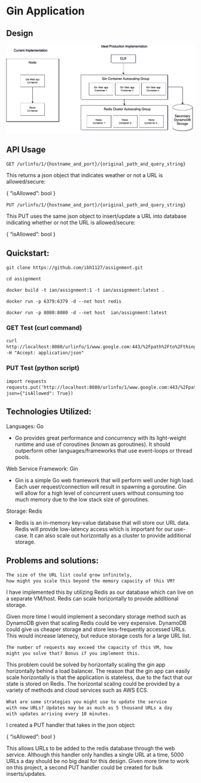 # Gin Application


## Design

![alt text](https://github.com/ibh1127/assignment/blob/main/Design.png)


## API Usage

```
GET /urlinfo/1/{hostname_and_port}/{original_path_and_query_string}
```
This returns a json object that indicates weather or not a URL is allowed/secure:

{
“isAllowed”: bool
}

```
PUT /urlinfo/1/{hostname_and_port}/{original_path_and_query_string}
```
This PUT uses the same json object to insert/update a URL into database indicating whether or not the URL is allowed/secure:

{
“isAllowed”: bool
}

## Quickstart:
```
git clone https://github.com/ibh1127/assignment.git
```
```
cd assignment
```
```
docker build -t ian/assignment:1 -t ian/assignment:latest .
```
```
docker run -p 6379:6379 -d --net host redis
```
```
docker run -p 8080:8080 -d --net host  ian/assignment:latest
```

### GET Test (curl command)
```
curl http://localhost:8080/urlinfo/1/www.google.com:443/%2Fpath%2Fto%2Fthing%3Fa%3D5%0A -H "Accept: application/json" 
```

### PUT Test (python script)
```
import requests
requests.put('http://localhost:8080/urlinfo/1/www.google.com:443/%2Fpath%2Fto%2Fthing%3Fa%3D5%0A', json={"isAllowed": True})
```

## Technologies Utilized:

Languages: Go
- Go provides great performance and concurrency with its light-weight runtime and use of coroutines (known as goroutines).
It should outperform other languages/frameworks that use event-loops or thread pools.

Web Service Framework: Gin
- Gin is a simple Go web framework that will perform well under high load. Each user request/connection will result
in spawning a goroutine. Gin will allow for a high level of concurrent users without consuming too much memory due to
the low stack size of goroutines.

Storage: Redis
- Redis is an in-memory key-value database that will store our URL data. Redis will provide low-latency access which is important for our use-case.
It can also scale out horizontally as a cluster to provide additional storage.

## Problems and solutions:
```
The size of the URL list could grow infinitely,
how might you scale this beyond the memory capacity of this VM?
```
I have implemented this by utilizing Redis as our database which can live on a separate VM/host.
Redis can scale horizontally to provide additional storage.

Given more time I would implement a secondary storage method such as DynamoDB given that scaling Redis could be very expensive.
DynamoDB could give us cheaper storage and store less-frequently accessed URLs. This would increase latenecy, but reduce storage 
costs for a large URL list.

```
The number of requests may exceed the capacity of this VM, how
might you solve that? Bonus if you implement this.
```

This problem could be solved by horizontally scaling the gin app horizontally behind a load balancer. The reason that the gin app can easily scale horizontally is that the application is stateless, due to the fact that our state is stored on Redis.
The horizontal scaling could be provided by a variety of methods and cloud services such as AWS ECS.

``` 
What are some strategies you might use to update the service
with new URLs? Updates may be as much as 5 thousand URLs a day
with updates arriving every 10 minutes.
```

 I created a PUT handler that takes in the json object:

{
“isAllowed”: bool
}

This allows URLs to be added to the redis database through the web service. 
Although this handler only handles a single URL at a time, 5000 URLs a day should be no big deal for this design.
Given more time to work on this project, a second PUT handler could be created for bulk inserts/updates.

